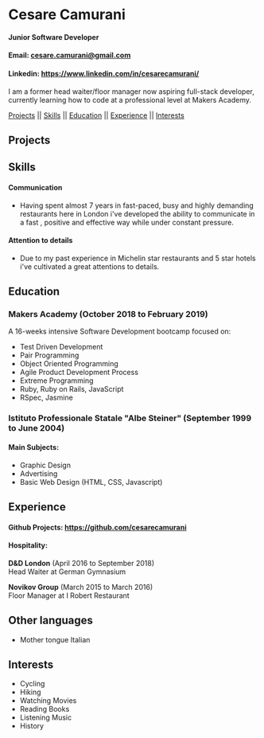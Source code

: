 # Cesare Camurani

#### Junior Software Developer
#### Email: cesare.camurani@gmail.com
#### Linkedin: <a href="https://www.linkedin.com/in/cesarecamurani/">https://www.linkedin.com/in/cesarecamurani/</a>

I am a former head waiter/floor manager now aspiring full-stack developer, currently learning how to code at a professional level at Makers Academy. 

[Projects](#projects) || [Skills](#skills) || [Education](#education) || [Experience](#experience) || [Interests](#interests)

## Projects

## Skills

#### Communication

- Having spent almost 7 years in fast-paced, busy and highly demanding restaurants here in London i've developed the ability to communicate in a fast , positive and effective way while under constant pressure.

#### Attention to details

- Due to my past experience in Michelin star restaurants and 5 star hotels i've cultivated a great attentions to details.

## Education

### Makers Academy (October 2018 to February 2019)

 A 16-weeks intensive Software Development bootcamp focused on:

- Test Driven Development
- Pair Programming
- Object Oriented Programming
- Agile Product Development Process
- Extreme Programming
- Ruby, Ruby on Rails, JavaScript
- RSpec, Jasmine

### Istituto Professionale Statale "Albe Steiner" (September 1999 to June 2004)

#### Main Subjects:
- Graphic Design
- Advertising
- Basic Web Design (HTML, CSS, Javascript)

## Experience

#### Github Projects: <a href="https://github.com/cesarecamurani?tab=repositories" target="_blank">https://github.com/cesarecamurani</a>

#### Hospitality:

**D&D London** (April 2016 to September 2018)    
Head Waiter at German Gymnasium  

**Novikov Group** (March 2015 to March 2016)   
Floor Manager at I Robert Restaurant

## Other languages

- Mother tongue Italian

## Interests

- Cycling
- Hiking
- Watching Movies
- Reading Books
- Listening Music
- History
 
